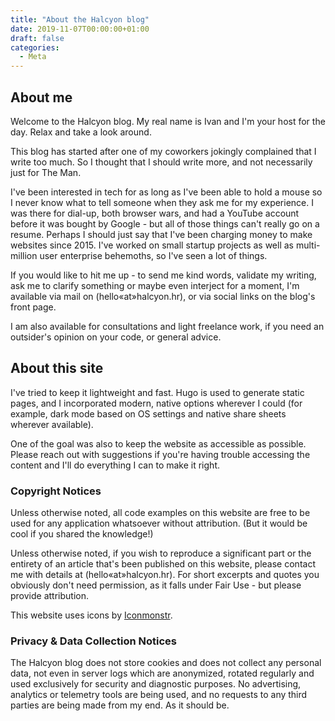 ```yaml
---
title: "About the Halcyon blog"
date: 2019-11-07T00:00:00+01:00
draft: false
categories:
  - Meta
---
```


## About me

Welcome to the Halcyon blog. My real name is Ivan and I'm your host for the day.
Relax and take a look around.

This blog has started after one of my coworkers jokingly complained that I write
too much. So I thought that I should write more, and not necessarily just for
The Man.

I've been interested in tech for as long as I've been able to hold a mouse so I
never know what to tell someone when they ask me for my experience. I was there
for dial-up, both browser wars, and had a YouTube account before it was
bought by Google - but all of those things can't really go on a resume. Perhaps
I should just say that I've been charging money to make websites since 2015.
I've worked on small startup projects as well as multi-million user enterprise
behemoths, so I've seen a lot of things.

If you would like to hit me up - to send me kind words, validate my writing, ask
me to clarify something or maybe even interject for a moment, I'm available via
mail on (hello&laquo;at&raquo;halcyon.hr), or via social links on the blog's
front page.

I am also available for consultations and light freelance work, if you need an
outsider's opinion on your code, or general advice.

## About this site

I've tried to keep it lightweight and fast. Hugo is used to generate static
pages, and I incorporated modern, native options wherever I could (for example,
dark mode based on OS settings and native share sheets wherever available).

One of the goal was also to keep the website as accessible as possible. Please
reach out with suggestions if you're having trouble accessing the content and
I'll do everything I can to make it right.

### Copyright Notices

Unless otherwise noted, all code examples on this website are free to be used
for any application whatsoever without attribution. (But it would be cool if you
shared the knowledge!)

Unless otherwise noted, if you wish to reproduce a significant part or the
entirety of an article that's been published on this website, please contact me
with details at (hello&laquo;at&raquo;halcyon.hr). For short excerpts and quotes
you obviously don't need permission, as it falls under Fair Use - but please
provide attribution.

This website uses icons by [Iconmonstr](https://iconmonstr.com).

### Privacy & Data Collection Notices

The Halcyon blog does not store cookies and does not collect any personal data,
not even in server logs which are anonymized, rotated regularly and used
exclusively for security and diagnostic purposes. No advertising, analytics or
telemetry tools are being used, and no requests to any third parties are being
made from my end. As it should be.
